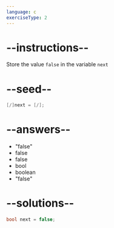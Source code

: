 ```yaml
---
language: c
exerciseType: 2
---
```


# --instructions--

Store the value `false` in the variable `next`

# --seed--

```c
[/]next = [/];
```

# --answers--

- "false"
- false
- false
- bool 
- boolean 
- "false"

# --solutions--

```c
bool next = false;
```
